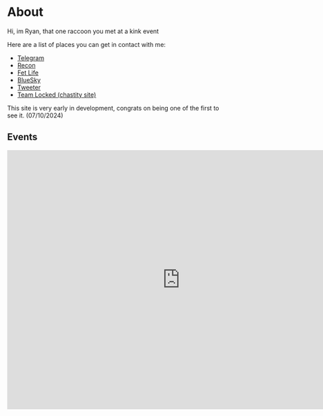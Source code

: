 # About

Hi, im Ryan, that one raccoon you met at a kink event

Here are a list of places you can get in contact with me:

- [Telegram](https://t.me/sweetrolethief)
- [Recon](https://www.recon.com/view_profile.aspx?id=2252115)
- [Fet Life](https://fetlife.com/users/9449830)
- [BlueSky](https://bsky.app/profile/callmeryan.top)
- [Tweeter](https://x.com/raccoon_ad)
- [Team Locked (chastity site)](https://teamlocked.men/@raccoon_ad)


This site is very early in development, congrats on being one of the first to see it. (07/10/2024)

## Events

<iframe src="https://calendar.google.com/calendar/embed?src=73038d798d07f2d08d2b7be0d7adceb2ec1efc9863feb2dd25c75c37d9cf53a2%40group.calendar.google.com&ctz=Europe%2FLondon" style="border: 0" width="800" height="600" frameborder="0" scrolling="no"></iframe>
